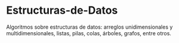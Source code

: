 # Estructuras-de-Datos
Algoritmos sobre estructuras de datos: arreglos unidimensionales y multidimensionales, listas, pilas, colas, árboles, grafos, entre otros.
